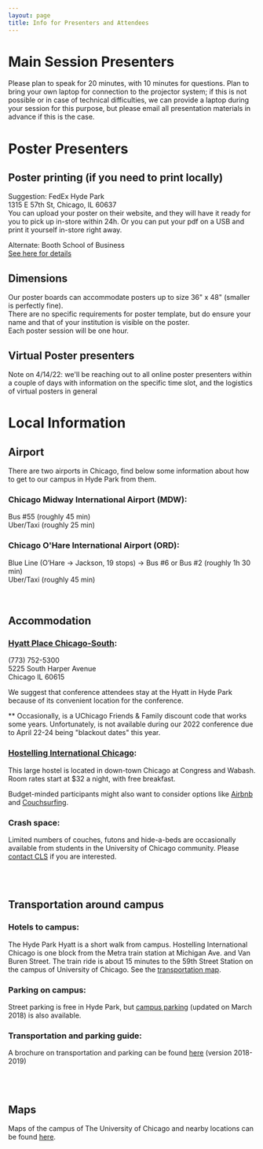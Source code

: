 ```yaml
---
layout: page
title: Info for Presenters and Attendees
---
```


<!-- # Keynote speakers -->

# Main Session Presenters
Please plan to speak for 20 minutes, with 10 minutes for questions. Plan to bring your own laptop for connection to the projector system; if this is not possible or in case of technical difficulties, we can provide a laptop during your session for this purpose, but please email all presentation materials in advance if this is the case.

# Poster Presenters

## Poster printing (if you need to print locally)

Suggestion: FedEx Hyde Park<br>
1315 E 57th St, Chicago, IL 60637<br>
You can upload your poster on their website, and they will have it ready for you to pick up in-store within 24h. Or you can put your pdf on a USB and print it yourself in-store right away.

Alternate: Booth School of Business<br>
[See here for details](https://d54gi6idwcev6.cloudfront.net/sites/pritzker/files/2022-04/The%20Business%20Center%20Services%20and%20Price%20Guide%205.5X8.5%20%281%29.pdf)

## Dimensions

Our poster boards can accommodate posters up to size 36" x 48" (smaller is perfectly fine).<br>
There are no specific requirements for poster template, but do ensure your name and that of your institution is visible on the poster.<br>
Each poster session will be one hour.

## Virtual Poster presenters
Note on 4/14/22: we'll be reaching out to all online poster presenters within a couple of days with information on the specific time slot, and the logistics of virtual posters in general



# Local Information

## Airport

There are two airports in Chicago, find below some information about how to get to our campus in Hyde Park from them.

### Chicago Midway International Airport (MDW):

Bus \#55 (roughly 45 min) <br>
Uber/Taxi (roughly 25 min)

### Chicago O'Hare International Airport (ORD):

Blue Line (O’Hare → Jackson, 19 stops) → Bus #6 or Bus #2 (roughly 1h 30 min) <br>
Uber/Taxi (roughly 45 min) <br>
<br>
<br>

## Accommodation

### [Hyatt Place Chicago-South](https://chicagosouthuniversity.place.hyatt.com/en/hotel/home.html?corp_id=58415):

(773) 752-5300 <br>
5225 South Harper Avenue <br>
Chicago IL 60615

<!-- University of Chicago Friend & Family Discounts:<br>
Book [online](https://chicagosouthuniversity.place.hyatt.com/en/hotel/home.html?corp_id=58415): Enter preferred dates of stay and click 'Check Availability' <br>
Book by phone: 1.888.591.1234 (Request Rate Code: UNCH) -->

We suggest that conference attendees stay at the Hyatt in Hyde Park because of its convenient location for the conference.

** Occasionally, is a UChicago Friends & Family discount code that works some years. Unfortunately, is not available during our 2022 conference due to April 22-24 being "blackout dates" this year.



### [Hostelling International Chicago](http://hichicago.org/):

This large hostel is located in down-town Chicago at Congress and Wabash. Room rates start at $32 a night, with free breakfast.

Budget-minded participants might also want to consider options like [Airbnb](https://www.airbnb.com/s/Chicago--IL) and [Couchsurfing](https://www.couchsurfing.com/).

### Crash space:

Limited numbers of couches, futons and hide-a-beds are occasionally available from students in the University of Chicago community. Please [contact CLS](mailto:chicagolinguisticsociety.cls56@gmail.com) if you are interested.

<br>
<br>

## Transportation around campus

### Hotels to campus:

The Hyde Park Hyatt is a short walk from campus. Hostelling International Chicago is one block from the Metra train station at Michigan Ave. and Van Buren Street. The train ride is about 15 minutes to the 59th Street Station on the campus of University of Chicago. See the [transportation map](https://metrarail.com/).

### Parking on campus:

Street parking is free in Hyde Park, but [campus parking](https://d3qi0qp55mx5f5.cloudfront.net/safety-security/uploads/files/Parking_Lots_and_Garages_2018_March.pdf?mtime=1520869633) (updated on March 2018) is also available.

### Transportation and parking guide:

A brochure on transportation and parking can be found [here](https://d3qi0qp55mx5f5.cloudfront.net/safety-security/uploads/files/2018_Trans_Brochure_09.06.18.pdf?mtime=1537196162) (version 2018-2019)

<br>
<br>

## Maps

Maps of the campus of The University of Chicago and nearby locations can be found [here](https://maps.uchicago.edu/).
